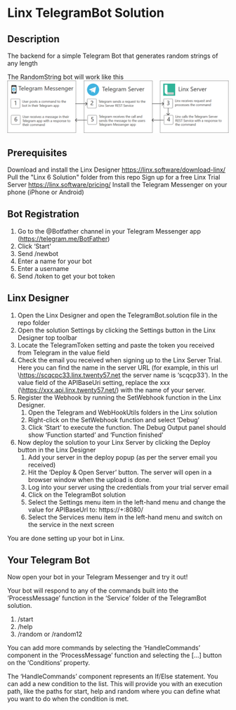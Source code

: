 # Linx TelegramBot Solution

## Description
The backend for a simple Telegram Bot that generates random strings of any length

The RandomString bot will work like this
![Diagram of Linx, the Telegram API and a Messenger app](Diagram.png "Architecture Diagram")

## Prerequisites
Download and install the Linx Designer https://linx.software/download-linx/ 
Pull the "Linx 6 Solution" folder from this repo
Sign up for a free Linx Trial Server https://linx.software/pricing/
Install the Telegram Messenger on your phone (iPhone or Android)

## Bot Registration
1. Go to the @Botfather channel in your Telegram Messenger app (https://telegram.me/BotFather)
1. Click ‘Start’
1. Send /newbot
1. Enter a name for your bot
1. Enter a username
1. Send /token to get your bot token

## Linx Designer
1. Open the Linx Designer and open the TelegramBot.solution file in the repo folder
1. Open the solution Settings by clicking the Settings button in the Linx Designer top toolbar
1. Locate the TelegramToken setting and paste the token you received from Telegram in the value field
1. Check the email you received when signing up to the Linx Server Trial. Here you can find the name in the server URL (for example, in this url \https://scqcpc33.linx.twenty57.net the server name is ‘scqcp33’). In the value field of the APIBaseUri setting, replace the xxx (\https://xxx.api.linx.twenty57.net/) with the name of your server. 
1. Register the Webhook by running the SetWebhook function in the Linx Designer. 
   1. Open the Telegram and WebHookUtils folders in the Linx solution
   2. Right-click on the SetWebhook function and select ‘Debug’
   3. Click ‘Start’ to execute the function. The Debug Output panel should show ‘Function started’ and ‘Function finished’
2. Now deploy the solution to your Linx Server by clicking the Deploy button in the Linx Designer 
   1. Add your server in the deploy popup (as per the server email you received)
   2. Hit the ‘Deploy & Open Server’ button. The server will open in a browser window when the upload is done. 
   3. Log into your server using the credentials from your trial server email
   4. Click on the TelegramBot solution
   5. Select the Settings menu item in the left-hand menu and change the value for APIBaseUrl to: https://+:8080/
   6. Select the Services menu item in the left-hand menu and switch on the service in the next screen

You are done setting up your bot in Linx. 

## Your Telegram Bot
Now open your bot in your Telegram Messenger and try it out! 

Your bot will respond to any of the commands built into the ‘ProcessMessage’ function in the ‘Service’ folder of the TelegramBot solution. 
1. /start
1. /help
1. /random or /random12

You can add more commands by selecting the ‘HandleCommands’ component in the ‘ProcessMessage’ function and selecting the [...] button on the ‘Conditions’ property. 

The ‘HandleCommands’ component represents an If/Else statement. You can add a new condition to the list. This will provide you with an execution path, like the paths for start, help and random where you can define what you want to do when the condition is met. 